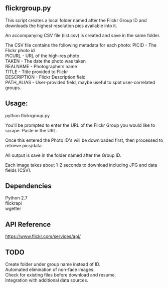 ## flickrgroup.py

This script creates a local folder named after the Flickr Group ID and downloads the highest resolution pics available into it. 

An accompanying CSV file (list.csv) is created and save in the same folder. 

The CSV file contains the following metadata for each photo:
PICID - The Flickr photo id  
PICURL - URL of the high-res photo  
TAKEN - The date the photo was taken  
REALNAME - Photographers name  
TITLE - Title provided to Flickr  
DESCRIPTION - Flickr Description field  
PATH_ALIAS - User-provided field, maybe useful to spot user-correlated groups.  


## Usage:

python flickrgroup.py

You'll be prompted to enter the URL of the Flickr Group you would like to scrape. Paste in the URL.

Once this entered the Photo ID's will be downloaded first, then processed to retrieve pics/data.

All output is save in the folder named after the Group ID.

Each image takes about 1-2 seconds to download including JPG and data fields (CSV).


## Dependencies

Python 2.7  
flickrapi  
wgetter  

## API Reference

https://www.flickr.com/services/api/

## TODO

Create folder under group name instead of ID.  
Automated elimination of non-face images.  
Check for existing files before download and resume.  
Integration with additional data sources.  
